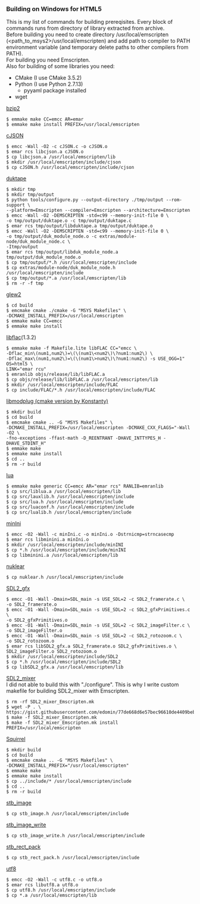 ### Building on Windows for HTML5
This is my list of commands for building prereqisites. Every block of commands runs from directory of library extracted from archive.  
Before building you need to create directory /usr/local/emscripten (\<path_to_msys2\>/usr/local/emscripten) and add path to compiler to PATH environment variable (and temporary delete paths to other compilers from PATH).  
For building you need Emscripten.  
Also for building of some libraries you need:  

* CMake (I use CMake 3.5.2)
* Python (I use Python 2.7.13)
  * pyyaml package installed
* wget

[bzip2](http://www.bzip.org/)

```
$ emmake make CC=emcc AR=emar
$ emmake make install PREFIX=/usr/local/emscripten
```

[cJSON](https://github.com/DaveGamble/cJSON)

```
$ emcc -Wall -O2 -c cJSON.c -o cJSON.o
$ emar rcs libcjson.a cJSON.o
$ cp libcjson.a /usr/local/emscripten/lib
$ mkdir /usr/local/emscripten/include/cjson
$ cp cJSON.h /usr/local/emscripten/include/cjson
```

[duktape](http://duktape.org/)

```
$ mkdir tmp
$ mkdir tmp/output
$ python tools/configure.py --output-directory ./tmp/output --rom-support \
--platform=Emscripten --compiler=Emscripten --architecture=Emscripten
$ emcc -Wall -O2 -DEMSCRIPTEN -std=c99 --memory-init-file 0 \
-o tmp/output/duktape.o -c tmp/output/duktape.c
$ emar rcs tmp/output/libduktape.a tmp/output/duktape.o
$ emcc -Wall -O2 -DEMSCRIPTEN -std=c99 --memory-init-file 0 \
-o tmp/output/duk_module_node.o -c extras/module-node/duk_module_node.c \
-Itmp/output
$ emar rcs tmp/output/libduk_module_node.a tmp/output/duk_module_node.o
$ cp tmp/output/*.h /usr/local/emscripten/include
$ cp extras/module-node/duk_module_node.h /usr/local/emscripten/include
$ cp tmp/output/*.a /usr/local/emscripten/lib
$ rm -r -f tmp
```

[glew2](http://glew.sourceforge.net/)

```
$ cd build
$ emcmake cmake ./cmake -G "MSYS Makefiles" \
-DCMAKE_INSTALL_PREFIX=/usr/local/emscripten
$ emmake make CC=emcc
$ emmake make install
```

[libflac](https://xiph.org/flac/)(1.3.2)

```
$ emmake make -f Makefile.lite libFLAC CC="emcc \
-Dflac_min\(num1,num2\)=\(\(num1\<num2\)\?num1:num2\) \
-Dflac_max\(num1,num2\)=\(\(num1\>num2\)\?num1:num2\) -s USE_OGG=1" OS=html5 \
LINK="emar rcu"
$ emranlib objs/release/lib/libFLAC.a
$ cp objs/release/lib/libFLAC.a /usr/local/emscripten/lib
$ mkdir /usr/local/emscripten/include/FLAC
$ cp include/FLAC/*.h /usr/local/emscripten/include/FLAC
```

[libmodplug (cmake version by Konstanty)](https://github.com/Konstanty/libmodplug)

```
$ mkdir build
$ cd build
$ emcmake cmake .. -G "MSYS Makefiles" \
-DCMAKE_INSTALL_PREFIX=/usr/local/emscripten -DCMAKE_CXX_FLAGS="-Wall -O2 \
-fno-exceptions -ffast-math -D_REENTRANT -DHAVE_INTTYPES_H -DHAVE_STDINT_H"
$ emmake make
$ emmake make install
$ cd ..
$ rm -r build
```

[lua](http://www.lua.org/)

```
$ emmake make generic CC=emcc AR="emar rcs" RANLIB=emranlib
$ cp src/liblua.a /usr/local/emscripten/lib
$ cp src/lauxlib.h /usr/local/emscripten/include
$ cp src/lua.h /usr/local/emscripten/include
$ cp src/luaconf.h /usr/local/emscripten/include
$ cp src/lualib.h /usr/local/emscripten/include
```

[minIni](https://www.compuphase.com/minini.htm)

```
$ emcc -O2 -Wall -c minIni.c -o minIni.o -Dstrnicmp=strncasecmp
$ emar rcs libminini.a minIni.o
$ mkdir /usr/local/emscripten/include/minINI
$ cp *.h /usr/local/emscripten/include/minINI
$ cp libminini.a /usr/local/emscripten/lib
```

[nuklear](https://github.com/vurtun/nuklear)

```
$ cp nuklear.h /usr/local/emscripten/include
```

[SDL2_gfx](http://www.ferzkopp.net/wordpress/2016/01/02/sdl_gfx-sdl2_gfx/)

```
$ emcc -O1 -Wall -Dmain=SDL_main -s USE_SDL=2 -c SDL2_framerate.c \
-o SDL2_framerate.o
$ emcc -O1 -Wall -Dmain=SDL_main -s USE_SDL=2 -c SDL2_gfxPrimitives.c \
-o SDL2_gfxPrimitives.o
$ emcc -O1 -Wall -Dmain=SDL_main -s USE_SDL=2 -c SDL2_imageFilter.c \
-o SDL2_imageFilter.o
$ emcc -O1 -Wall -Dmain=SDL_main -s USE_SDL=2 -c SDL2_rotozoom.c \
-o SDL2_rotozoom.o
$ emar rcs libSDL2_gfx.a SDL2_framerate.o SDL2_gfxPrimitives.o \
SDL2_imageFilter.o SDL2_rotozoom.o
$ mkdir /usr/local/emscripten/include/SDL2
$ cp *.h /usr/local/emscripten/include/SDL2
$ cp libSDL2_gfx.a /usr/local/emscripten/lib
```

[SDL2_mixer](https://www.libsdl.org/projects/SDL_mixer/)  
I did not able to build this with "./configure". This is why I write custom makefile for building SDL2_mixer with Emscripten.

```
$ rm -rf SDL2_mixer_Emscripten.mk
$ wget -P . \
https://gist.githubusercontent.com/edomin/77de668d6e57bec96610de4409bebf07/raw/4b452494e6e6d787419fa8e21ec8b50a81c2adc8/SDL2_mixer_Emscripten.mk
$ make -f SDL2_mixer_Emscripten.mk
$ make -f SDL2_mixer_Emscripten.mk install PREFIX=/usr/local/emscripten
```

[Squirrel](http://www.squirrel-lang.org/)

```
$ mkdir build
$ cd build
$ emcmake cmake .. -G "MSYS Makefiles" \
-DCMAKE_INSTALL_PREFIX="/usr/local/emscripten"
$ emmake make
$ emmake make install
$ cp ../include/* /usr/local/emscripten/include
$ cd ..
$ rm -r build
```

[stb_image](https://github.com/nothings/stb)

```
$ cp stb_image.h /usr/local/emscripten/include
```

[stb_image_write](https://github.com/nothings/stb)

```
$ cp stb_image_write.h /usr/local/emscripten/include
```

[stb_rect_pack](https://github.com/nothings/stb)

```
$ cp stb_rect_pack.h /usr/local/emscripten/include
```

[utf8](https://github.com/haipome/utf8)

```
$ emcc -O2 -Wall -c utf8.c -o utf8.o
$ emar rcs libutf8.a utf8.o
$ cp utf8.h /usr/local/emscripten/include
$ cp *.a /usr/local/emscripten/lib
```

